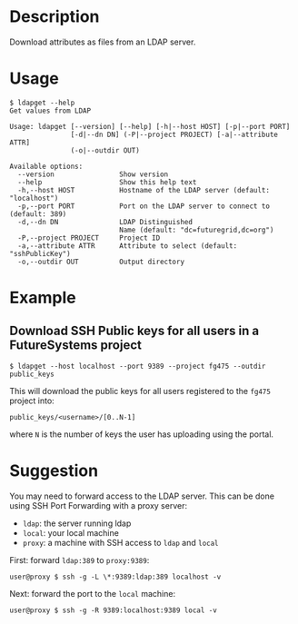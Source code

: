 # Description

Download attributes as files from an LDAP server.

# Usage

```
$ ldapget --help
Get values from LDAP

Usage: ldapget [--version] [--help] [-h|--host HOST] [-p|--port PORT]
               [-d|--dn DN] (-P|--project PROJECT) [-a|--attribute ATTR]
               (-o|--outdir OUT)

Available options:
  --version                Show version
  --help                   Show this help text
  -h,--host HOST           Hostname of the LDAP server (default: "localhost")
  -p,--port PORT           Port on the LDAP server to connect to (default: 389)
  -d,--dn DN               LDAP Distinguished
                           Name (default: "dc=futuregrid,dc=org")
  -P,--project PROJECT     Project ID
  -a,--attribute ATTR      Attribute to select (default: "sshPublicKey")
  -o,--outdir OUT          Output directory
```

# Example

## Download SSH Public keys for all users in a FutureSystems project

```
$ ldapget --host localhost --port 9389 --project fg475 --outdir public_keys
```

This will download the public keys for all users registered to the `fg475` project into:

```
public_keys/<username>/[0..N-1]
```

where `N` is the number of keys the user has uploading using the portal.


# Suggestion

You may need to forward access to the LDAP server.
This can be done using SSH Port Forwarding with a proxy server:

- `ldap`: the server running ldap
- `local`: your local machine
- `proxy`: a machine with SSH access to `ldap` and `local`

First: forward `ldap:389` to `proxy:9389`:

```
user@proxy $ ssh -g -L \*:9389:ldap:389 localhost -v
```

Next: forward the port to the `local` machine:

```
user@proxy $ ssh -g -R 9389:localhost:9389 local -v
```
